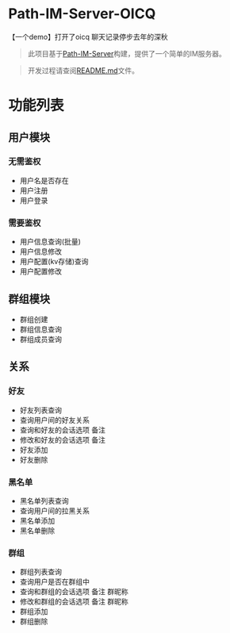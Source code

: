 # Path-IM-Server-OICQ
【一个demo】打开了oicq   聊天记录停步去年的深秋

> 此项目基于[Path-IM-Server](https://github.com/Path-IM/Path-IM-Server)构建，提供了一个简单的IM服务器。

> 开发过程请查阅[README.md](docs/dev/README.md)文件。

# 功能列表
## 用户模块
### 无需鉴权
- 用户名是否存在
- 用户注册
- 用户登录
### 需要鉴权
- 用户信息查询(批量)
- 用户信息修改
- 用户配置(kv存储)查询
- 用户配置修改
## 群组模块
- 群组创建
- 群组信息查询
- 群组成员查询
## 关系
### 好友
- 好友列表查询
- 查询用户间的好友关系
- 查询和好友的会话选项 备注
- 修改和好友的会话选项 备注
- 好友添加
- 好友删除
### 黑名单
- 黑名单列表查询
- 查询用户间的拉黑关系
- 黑名单添加
- 黑名单删除
### 群组
- 群组列表查询
- 查询用户是否在群组中
- 查询和群组的会话选项 备注 群昵称
- 修改和群组的会话选项 备注 群昵称
- 群组添加
- 群组删除
